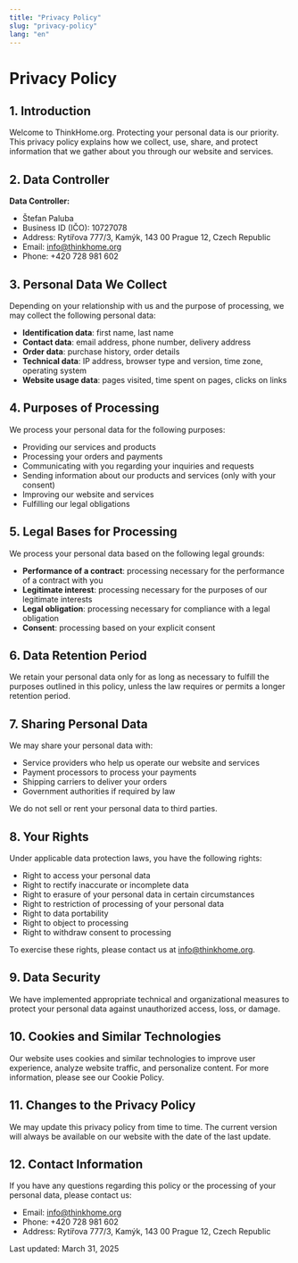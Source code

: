 ```yaml
---
title: "Privacy Policy"
slug: "privacy-policy"
lang: "en"
---
```


# Privacy Policy

## 1. Introduction

Welcome to ThinkHome.org. Protecting your personal data is our priority. This privacy policy explains how we collect, use, share, and protect information that we gather about you through our website and services.

## 2. Data Controller

**Data Controller:**
- Štefan Paluba
- Business ID (IČO): 10727078
- Address: Rytířova 777/3, Kamýk, 143 00 Prague 12, Czech Republic
- Email: info@thinkhome.org
- Phone: +420 728 981 602

## 3. Personal Data We Collect

Depending on your relationship with us and the purpose of processing, we may collect the following personal data:

- **Identification data**: first name, last name
- **Contact data**: email address, phone number, delivery address
- **Order data**: purchase history, order details
- **Technical data**: IP address, browser type and version, time zone, operating system
- **Website usage data**: pages visited, time spent on pages, clicks on links

## 4. Purposes of Processing

We process your personal data for the following purposes:

- Providing our services and products
- Processing your orders and payments
- Communicating with you regarding your inquiries and requests
- Sending information about our products and services (only with your consent)
- Improving our website and services
- Fulfilling our legal obligations

## 5. Legal Bases for Processing

We process your personal data based on the following legal grounds:

- **Performance of a contract**: processing necessary for the performance of a contract with you
- **Legitimate interest**: processing necessary for the purposes of our legitimate interests
- **Legal obligation**: processing necessary for compliance with a legal obligation
- **Consent**: processing based on your explicit consent

## 6. Data Retention Period

We retain your personal data only for as long as necessary to fulfill the purposes outlined in this policy, unless the law requires or permits a longer retention period.

## 7. Sharing Personal Data

We may share your personal data with:

- Service providers who help us operate our website and services
- Payment processors to process your payments
- Shipping carriers to deliver your orders
- Government authorities if required by law

We do not sell or rent your personal data to third parties.

## 8. Your Rights

Under applicable data protection laws, you have the following rights:

- Right to access your personal data
- Right to rectify inaccurate or incomplete data
- Right to erasure of your personal data in certain circumstances
- Right to restriction of processing of your personal data
- Right to data portability
- Right to object to processing
- Right to withdraw consent to processing

To exercise these rights, please contact us at info@thinkhome.org.

## 9. Data Security

We have implemented appropriate technical and organizational measures to protect your personal data against unauthorized access, loss, or damage.

## 10. Cookies and Similar Technologies

Our website uses cookies and similar technologies to improve user experience, analyze website traffic, and personalize content. For more information, please see our Cookie Policy.

## 11. Changes to the Privacy Policy

We may update this privacy policy from time to time. The current version will always be available on our website with the date of the last update.

## 12. Contact Information

If you have any questions regarding this policy or the processing of your personal data, please contact us:

- Email: info@thinkhome.org
- Phone: +420 728 981 602
- Address: Rytířova 777/3, Kamýk, 143 00 Prague 12, Czech Republic

Last updated: March 31, 2025
